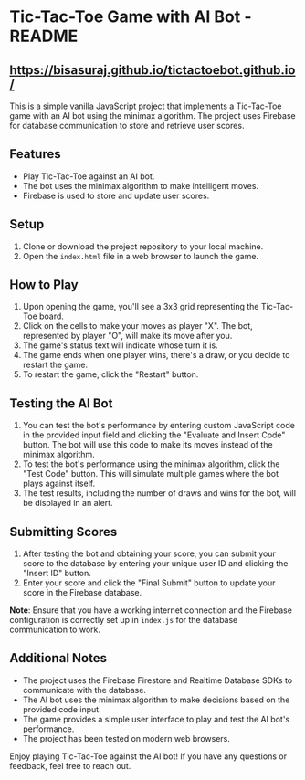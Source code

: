 # Tic-Tac-Toe Game with AI Bot - README

## https://bisasuraj.github.io/tictactoebot.github.io/

This is a simple vanilla JavaScript project that implements a Tic-Tac-Toe game with an AI bot using the minimax algorithm. The project uses Firebase for database communication to store and retrieve user scores.

## Features

- Play Tic-Tac-Toe against an AI bot.
- The bot uses the minimax algorithm to make intelligent moves.
- Firebase is used to store and update user scores.

## Setup

1. Clone or download the project repository to your local machine.
2. Open the `index.html` file in a web browser to launch the game.

## How to Play

1. Upon opening the game, you'll see a 3x3 grid representing the Tic-Tac-Toe board.
2. Click on the cells to make your moves as player "X". The bot, represented by player "O", will make its move after you.
3. The game's status text will indicate whose turn it is.
4. The game ends when one player wins, there's a draw, or you decide to restart the game.
5. To restart the game, click the "Restart" button.

## Testing the AI Bot

1. You can test the bot's performance by entering custom JavaScript code in the provided input field and clicking the "Evaluate and Insert Code" button. The bot will use this code to make its moves instead of the minimax algorithm.
2. To test the bot's performance using the minimax algorithm, click the "Test Code" button. This will simulate multiple games where the bot plays against itself.
3. The test results, including the number of draws and wins for the bot, will be displayed in an alert.

## Submitting Scores

1. After testing the bot and obtaining your score, you can submit your score to the database by entering your unique user ID and clicking the "Insert ID" button.
2. Enter your score and click the "Final Submit" button to update your score in the Firebase database.

**Note**: Ensure that you have a working internet connection and the Firebase configuration is correctly set up in `index.js` for the database communication to work.

## Additional Notes

- The project uses the Firebase Firestore and Realtime Database SDKs to communicate with the database.
- The AI bot uses the minimax algorithm to make decisions based on the provided code input.
- The game provides a simple user interface to play and test the AI bot's performance.
- The project has been tested on modern web browsers.

Enjoy playing Tic-Tac-Toe against the AI bot! If you have any questions or feedback, feel free to reach out.

